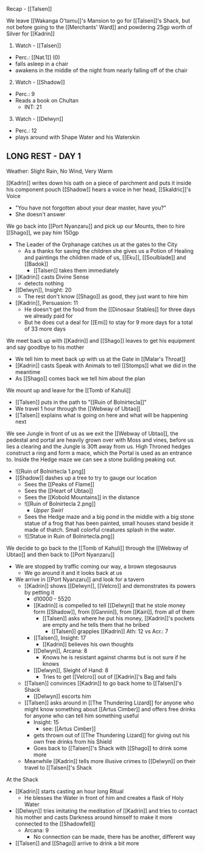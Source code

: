 Recap - [[Talsen]]

We leave [[Wakanga O’tamu]]'s Mansion to go for [[Talsen]]'s Shack, but not before going to the [[Merchants' Ward]] and powdering 25gp worth of Silver for [[Kadrin]]

1. Watch - [[Talsen]]
- Perc.: [[Nat.1]] (0)
- falls asleep in a chair
- awakens in the middle of the night from nearly falling off of the chair

2. Watch - [[Shadow]]
- Perc.: 9
- Reads a book on Chultan
	- INT: 21

3. Watch -  [[Delwyn]]
- Perc.: 12
- plays around with Shape Water and his Waterskin

## LONG REST - DAY 1
Weather: Slight Rain, No Wind, Very Warm

[[Kadrin]] writes down his oath on a piece of parchment and puts it inside his component pouch
[[Shadow]] hears a voice in her head, [[Skaldric]]'s Voice
- "You have not forgotten about your dear master, have you?"
- She doesn't answer

We go back into [[Port Nyanzaru]] and pick up our Mounts, then to hire [[Shago]], we pay him 150gp
- The Leader of the Orphanage catches us at the gates to the City
	- As a thanks for saving the children she gives us a Potion of Healing and paintings the children made of us, [[Eku]], [[Soulblade]] and [[Badok]]
		- [[Talsen]] takes them immediately
- [[Kadrin]] casts Divine Sense
	- detects nothing
- [[Delwyn]], Insight: 20
	- The rest don't know [[Shago]] as good, they just want to hire him
- [[Kadrin]], Persuasion: 11
	- He doesn't get the food from the [[Dinosaur Stables]] for three days we already paid for
	- But he does cut a deal for [[Emi]] to stay for 9 more days for a total of 33 more days

We meet back up with [[Kadrin]] and [[Shago]] leaves to get his equipment and say goodbye to his mother
- We tell him to meet back up with us at the Gate in [[Malar's Throat]]
- [[Kadrin]] casts Speak with Animals to tell [[Stomps]] what we did in the meantime
- As [[Shago]] comes back we tell him about the plan

We mount up and leave for the [[Tomb of Kahuli]]
- [[Talsen]] puts in the path to "[[Ruin of Bolnirtecla]]"
- We travel 1 hour through the [[Webway of Ubtao]]
- [[Talsen]] explains what is going on here and what will be happening next

We see Jungle in front of us as we exit the [[Webway of Ubtao]], the pedestal and portal are heavily grown over with Moss and vines, before us lies a clearing and the Jungle is 30ft away from us. High Throned hedges construct a ring and form a mace, which the Portal is used as an entrance to. Inside the Hedge maze we can see a stone building peaking out.
- ![[Ruin of Bolnirtecla 1.png]]
- [[Shadow]] dashes up a tree to try to gauge our location
	- Sees the [[Peaks of Flame]]
	- Sees the [[Heart of Ubtao]]
	- Sees the [[Kobold Mountains]] in the distance
	- ![[Ruin of Bolnirtecla 2.png]]
		- _Upper Swirl_
	- Sees the Hedge maze and a big pond in the middle with a big stone statue of a frog that has been painted, small houses stand beside it made of thatch. Small colorful creatures splash in the water.
	- ![[Statue in Ruin of Bolnirtecla.png]]

We decide to go back to the [[Tomb of Kahuli]] through the [[Webway of Ubtao]] and then back to [[Port Nyanzaru]]
- We are stopped by traffic coming our way, a brown stegosaurus
	- We go around it and it looks back at us
- We arrive in [[Port Nyanzaru]] and look for a tavern
	- [[Kadrin]] shows [[Delwyn]], [[Velcro]] and demonstrates its powers by petting it
		- d10000 - 5520
		- [[Kadrin]] is compelled to tell [[Delwyn]] that he stole money form [[Shadow]], from [[Gannin]], from [[Kairi]], from all of them
			- [[Talsen]] asks where he put his money, [[Kadrin]]'s pockets are empty and he tells them that he bribed
				-  [[Talsen]] grapples [[Kadrin]] Ath: 12 vs Acr.: 7
		- [[Talsen]], Insight: 17
			- [[Kadrin]] believes his own thoughts
		- [[Delwyn]], Arcana: 8
			- Knows he is resistant against charms but is not sure if he knows 
		- [[Delwyn]], Sleight of Hand: 8
			- Tries to get [[Velcro]] out of [[Kadrin]]'s Bag and fails
	- [[Talsen]] convinces [[Kadrin]] to go back home to [[Talsen]]'s Shack
		- [[Delwyn]] escorts him
	- [[Talsen]] asks around in [[The Thundering Lizard]] for anyone who might know something about [[Artus Cimber]] and offers free drinks for anyone who can tell him something useful
		- Insight: 15
			- see: [[Artus Cimber]]
		- gets thrown out of [[The Thundering Lizard]] for giving out his own free drinks from his Shield
		- Goes back to [[Talsen]]'s Shack with [[Shago]] to drink some more
	- Meanwhile [[Kadrin]] tells more illusive crimes to [[Delwyn]] on their travel to [[Talsen]]'s Shack

At the Shack
- [[Kadrin]] starts casting an hour long Ritual
	- He blesses the Water in front of him and creates a flask of Holy Water
- [[Delwyn]] tries imitating the meditation of [[Kadrin]] and tries to contact his mother and casts Darkness around himself to make it more connected to the [[Shadowfell]]
	- Arcana: 9
		- No connection can be made, there has be another, different way
- [[Talsen]] and [[Shago]] arrive to drink a bit more